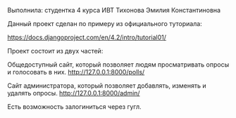 Выполнила: студентка 4 курса ИВТ Тихонова Эмилия Константиновна

Данный проект сделан по примеру из официального туториала:

https://docs.djangoproject.com/en/4.2/intro/tutorial01/

Проект состоит из двух частей:

Общедоступный сайт, который позволяет людям просматривать опросы и голосовать в них. http://127.0.0.1:8000/polls/

Сайт администратора, который позволяет добавлять, изменять и удалять опросы. http://127.0.0.1:8000/admin/

Есть возможность залогиниться через гугл.


